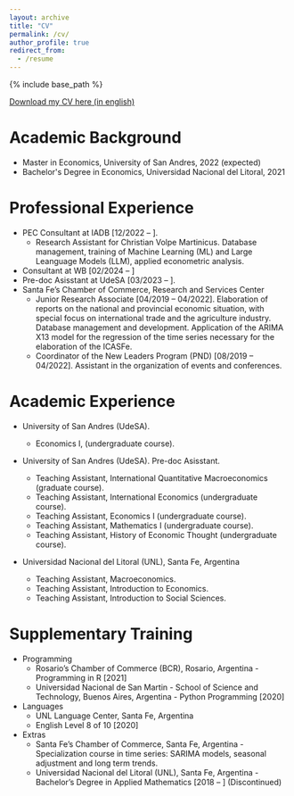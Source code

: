 ```yaml
---
layout: archive
title: "CV"
permalink: /cv/
author_profile: true
redirect_from:
  - /resume
---
```


{% include base_path %}

[Download my CV here (in english)](http://francoriottini.github.io/files/CV_Riottini_Franco_English.pdf)

Academic Background
======
* Master in Economics, University of San Andres, 2022 (expected)
* Bachelor's Degree in Economics, Universidad Nacional del Litoral, 2021

Professional Experience
======
* PEC Consultant at IADB [12/2022 – ]. 
  * Research Assistant for Christian Volpe Martinicus. Database management, training of Machine Learning (ML) and Large Leanguage Models (LLM), applied econometric analysis.
* Consultant at WB [02/2024 – ]
* Pre-doc Asisstant at UdeSA [03/2023 – ].
* Santa Fe’s Chamber of Commerce, Research and Services Center
  * Junior Research Associate [04/2019 – 04/2022]. Elaboration of reports on the national and provincial economic situation, with special focus on international trade and the agriculture industry. Database management and development. Application of the ARIMA X13 model for the regression of the time series necessary for the elaboration of the ICASFe.
  * Coordinator of the New Leaders Program (PND) [08/2019 – 04/2022]. Assistant in the organization of events and conferences.
  
Academic Experience
======
* University of San Andres (UdeSA).
  * Economics I, (undergraduate course).
* University of San Andres (UdeSA). Pre-doc Asisstant.
  *  Teaching Assistant, International Quantitative Macroeconomics (graduate course).
  *  Teaching Assistant, International Economics (undergraduate course).
  *  Teaching Assistant, Economics I (undergraduate course).
  *  Teaching Assistant, Mathematics I (undergraduate course).
  *  Teaching Assistant, History of Economic Thought (undergraduate course).

* Universidad Nacional del Litoral (UNL), Santa Fe, Argentina
  * Teaching Assistant, Macroeconomics.
  * Teaching Assistant, Introduction to Economics.
  * Teaching Assistant, Introduction to Social Sciences.

Supplementary Training
======
* Programming
  * Rosario’s Chamber of Commerce (BCR), Rosario, Argentina - Programming in R [2021]
  * Universidad Nacional de San Martin - School of Science and Technology, Buenos Aires, Argentina - Python Programming [2020]
* Languages
  * UNL Language Center, Santa Fe, Argentina
  * English Level 8 of 10 [2020]
* Extras
  * Santa Fe’s Chamber of Commerce, Santa Fe, Argentina - Specialization course in time series: SARIMA models, seasonal adjustment and long term trends.
  * Universidad Nacional del Litoral (UNL), Santa Fe, Argentina - Bachelor’s Degree in Applied Mathematics [2018 – ] (Discontinued)

